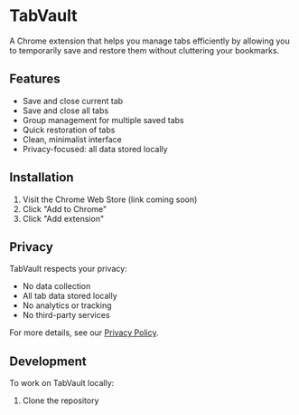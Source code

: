 # TabVault

A Chrome extension that helps you manage tabs efficiently by allowing you to temporarily save and restore them without cluttering your bookmarks.

## Features

- Save and close current tab
- Save and close all tabs
- Group management for multiple saved tabs
- Quick restoration of tabs
- Clean, minimalist interface
- Privacy-focused: all data stored locally

## Installation

1. Visit the Chrome Web Store (link coming soon)
2. Click "Add to Chrome"
3. Click "Add extension"

## Privacy

TabVault respects your privacy:
- No data collection
- All tab data stored locally
- No analytics or tracking
- No third-party services

For more details, see our [Privacy Policy](privacy.html).

## Development

To work on TabVault locally:

1. Clone the repository
